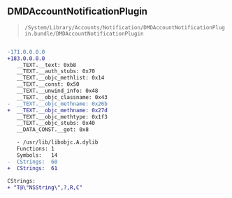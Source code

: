 ## DMDAccountNotificationPlugin

> `/System/Library/Accounts/Notification/DMDAccountNotificationPlugin.bundle/DMDAccountNotificationPlugin`

```diff

-171.0.0.0.0
+183.0.0.0.0
   __TEXT.__text: 0xb8
   __TEXT.__auth_stubs: 0x70
   __TEXT.__objc_methlist: 0x14
   __TEXT.__const: 0x50
   __TEXT.__unwind_info: 0x48
   __TEXT.__objc_classname: 0x43
-  __TEXT.__objc_methname: 0x26b
+  __TEXT.__objc_methname: 0x27d
   __TEXT.__objc_methtype: 0x1f3
   __TEXT.__objc_stubs: 0x40
   __DATA_CONST.__got: 0x8

   - /usr/lib/libobjc.A.dylib
   Functions: 1
   Symbols:   14
-  CStrings:  60
+  CStrings:  61
 
CStrings:
+ "T@\"NSString\",?,R,C"

```
